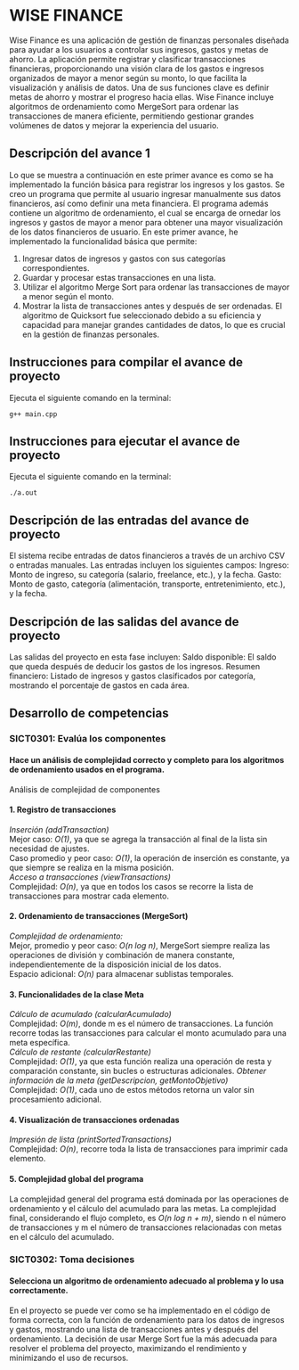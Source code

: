# WISE FINANCE
Wise Finance es una aplicación de gestión de finanzas personales diseñada para ayudar a los usuarios a controlar sus ingresos, gastos y metas de ahorro. La aplicación permite registrar y clasificar transacciones financieras, proporcionando una visión clara de los gastos e ingresos organizados de mayor a menor según su monto, lo que facilita la visualización y análisis de datos. Una de sus funciones clave es definir metas de ahorro y mostrar el progreso hacia ellas. Wise Finance incluye algoritmos de ordenamiento como MergeSort para ordenar las transacciones de manera eficiente, permitiendo gestionar grandes volúmenes de datos y mejorar la experiencia del usuario.

## Descripción del avance 1
Lo que se muestra a continuación en este primer avance es como se ha implementado la función básica para registrar los ingresos y los gastos. Se creo un programa que permite al usuario ingresar manualmente sus datos financieros, así como definir una meta financiera. El programa además contiene un algoritmo de ordenamiento, el cual se encarga de ornedar los ingresos y gastos de mayor a menor para obtener una mayor visualización de los datos financieros de usuario. 
En este primer avance, he implementado la funcionalidad básica que permite:
1. Ingresar datos de ingresos y gastos con sus categorías correspondientes.
2. Guardar y procesar estas transacciones en una lista.
3. Utilizar el algoritmo Merge Sort para ordenar las transacciones de mayor a menor según el monto.
4. Mostrar la lista de transacciones antes y después de ser ordenadas.
El algoritmo de Quicksort fue seleccionado debido a su eficiencia y capacidad para manejar grandes cantidades de datos, lo que es crucial en la gestión de finanzas personales.

## Instrucciones para compilar el avance de proyecto
Ejecuta el siguiente comando en la terminal:

`g++ main.cpp`

## Instrucciones para ejecutar el avance de proyecto
Ejecuta el siguiente comando en la terminal:

`./a.out`

## Descripción de las entradas del avance de proyecto
El sistema recibe entradas de datos financieros a través de un archivo CSV o entradas manuales. Las entradas incluyen los siguientes campos:
Ingreso: Monto de ingreso, su categoría (salario, freelance, etc.), y la fecha.
Gasto: Monto de gasto, categoría (alimentación, transporte, entretenimiento, etc.), y la fecha.

## Descripción de las salidas del avance de proyecto
Las salidas del proyecto en esta fase incluyen:
Saldo disponible: El saldo que queda después de deducir los gastos de los ingresos.
Resumen financiero: Listado de ingresos y gastos clasificados por categoría, mostrando el porcentaje de gastos en cada área.

## Desarrollo de competencias

### SICT0301: Evalúa los componentes
#### Hace un análisis de complejidad correcto y completo para los algoritmos de ordenamiento usados en el programa.
Análisis de complejidad de componentes
#### 1.	Registro de transacciones
*Inserción (addTransaction)*      
Mejor caso: *O(1)*, ya que se agrega la transacción al final de la lista sin necesidad de ajustes.   
Caso promedio y peor caso: *O(1)*, la operación de inserción es constante, ya que siempre se realiza en la misma posición.   
*Acceso a transacciones (viewTransactions)*     
Complejidad: *O(n)*, ya que en todos los casos se recorre la lista de transacciones para mostrar cada elemento.
#### 2.	Ordenamiento de transacciones (MergeSort)
*Complejidad de ordenamiento:*   
Mejor, promedio y peor caso: *O(n log n)*, MergeSort siempre realiza las operaciones de división y combinación de manera constante, independientemente de la disposición inicial de los datos.   
Espacio adicional: *O(n)* para almacenar sublistas temporales.
#### 3.	Funcionalidades de la clase Meta
*Cálculo de acumulado (calcularAcumulado)*   
Complejidad: *O(m)*, donde m es el número de transacciones. La función recorre todas las transacciones para calcular el monto acumulado para una meta específica.   
*Cálculo de restante (calcularRestante)*   
Complejidad: *O(1)*, ya que esta función realiza una operación de resta y comparación constante, sin bucles o estructuras adicionales.
*Obtener información de la meta (getDescripcion, getMontoObjetivo)*      
Complejidad: *O(1)*, cada uno de estos métodos retorna un valor sin procesamiento adicional.
#### 4.	Visualización de transacciones ordenadas
*Impresión de lista (printSortedTransactions)*   
Complejidad: *O(n)*, recorre toda la lista de transacciones para imprimir cada elemento.
#### 5.	Complejidad global del programa
La complejidad general del programa está dominada por las operaciones de ordenamiento y el cálculo del acumulado para las metas. La complejidad final, considerando el flujo completo, es *O(n log n + m)*, siendo n el número de transacciones y m el número de transacciones relacionadas con metas en el cálculo del acumulado.


### SICT0302: Toma decisiones
#### Selecciona un algoritmo de ordenamiento adecuado al problema y lo usa correctamente.
En el proyecto se puede ver como se ha implementado en el código de forma correcta, con la función de ordenamiento para los datos de ingresos y gastos, mostrando una lista de transacciones antes y después del ordenamiento. La decisión de usar Merge Sort fue la más adecuada para resolver el problema del proyecto, maximizando el rendimiento y minimizando el uso de recursos.
